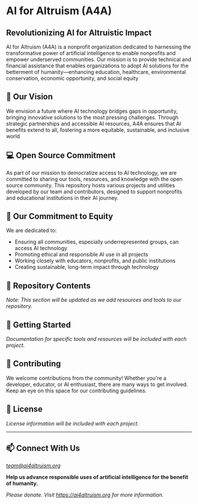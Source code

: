 # AI for Altruism (A4A)

## Revolutionizing AI for Altruistic Impact

AI for Altruism (A4A) is a nonprofit organization dedicated to harnessing the transformative power of artificial intelligence to enable nonprofits and empower underserved communities. Our mission is to provide technical and financial assistance that enables organizations to adopt AI solutions for the betterment of humanity—enhancing education, healthcare, environmental conservation, economic opportunity, and social equity

## 🌟 Our Vision

We envision a future where AI technology bridges gaps in opportunity, bringing innovative solutions to the most pressing challenges. Through strategic partnerships and accessible AI resources, A4A ensures that AI benefits extend to all, fostering a more equitable, sustainable, and inclusive world

## 💻 Open Source Commitment

As part of our mission to democratize access to AI technology, we are committed to sharing our tools, resources, and knowledge with the open source community. This repository hosts various projects and utilities developed by our team and contributors, designed to support nonprofits and educational institutions in their AI journey.

## 🌱 Our Commitment to Equity

We are dedicated to:
- Ensuring all communities, especially underrepresented groups, can access AI technology
- Promoting ethical and responsible AI use in all projects
- Working closely with educators, nonprofits, and public institutions
- Creating sustainable, long-term impact through technology

## 🤖 Repository Contents

*Note: This section will be updated as we add resources and tools to our repository.*

## 📖 Getting Started

*Documentation for specific tools and resources will be included with each project.*

## 🤝 Contributing

We welcome contributions from the community! Whether you're a developer, educator, or AI enthusiast, there are many ways to get involved. Keep an eye on this space for our contributing guidelines.

## 📜 License

*License information will be included with each project.*

---

## 📫 Connect With Us

*team@ai4altruism.org*

**Help us advance responsible uses of artificial intelligence for the benefit of humanity.**

*Please donate.  Visit https://ai4altruism.org for more information.*
